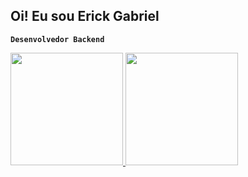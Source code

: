 ## Oi! Eu sou Erick Gabriel
**``Desenvolvedor Backend``**

<!--Erick Gabriel, estudante de Análise e Desenvolvimento de Sistemas na Uniasselvi, concluiu o ensino médio no Centro de Excelência Professor Gonçalo Rollemberg Leite, localizado em Aracaju, SE. Dedicado ao desenvolvimento de software backend, busca constantemente aprender e explorar novas tecnologias. Nas horas vagas, gosta de assistir vídeos, jogar, ler e visitar locais tranquilos. 
- 🔭 Evoluindo a cada linha de código
- 🌱 Estudando Python e PHP
- 👯 Procurando emprego na área de desenvolvimento
- 😄 Pronomes: ele/dele -->
<div> 
<a href="https://github.com/ErickGabriel55"> 
<img height="180em" src="https://github-readme-stats.vercel.app/api?username=ErickGabriel55&show_icons=true&theme=tokyonight&include_all_commits=true&count_private=true"/> 
<img height="180em" src="https://github-readme-stats.vercel.app/api/top-langs/?username=ErickGabriel55&layout=compact&langs_count=16&theme=tokyonight"/> 
</div>

